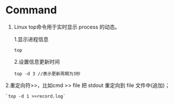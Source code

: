 # Command
1. Linux top命令用于实时显示 process 的动态。 
   
    1.显示进程信息
    
    `top`

    2.设置信息更新时间

    `top -d 3
    //表示更新周期为3秒`

 2.重定向符>>，比如cmd >> file 把 stdout 重定向到 file 文件中(追加)；

    `top -d 1 >>record.log`
    